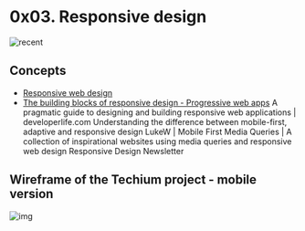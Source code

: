 # 0x03. Responsive design
![recent](https://github.com/JO-YE/alx-frontend/assets/111038087/e495b01b-c4d8-438f-ad4a-b4232196d0e4)

## Concepts
- [Responsive web design](https://intranet.alxswe.com/concepts/546)
- [The building blocks of responsive design - Progressive web apps]()
A pragmatic guide to designing and building responsive web applications | developerlife.com
Understanding the difference between mobile-first, adaptive and responsive design
LukeW | Mobile First
Media Queries | A collection of inspirational websites using media queries and responsive web design
Responsive Design Newsletter

## **Wireframe of the Techium project - mobile version**
![img](https://github.com/JO-YE/alx-frontend/assets/111038087/9586cee9-1806-4f63-87d4-50ac56095dce)
